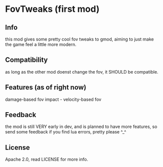 # FovTweaks (first mod)

## Info
this mod gives some pretty cool fov tweaks to gmod, aiming to just make the game feel a little more modern.

## Compatibility
as long as the other mod doenst change the fov, it SHOULD be compatible.

## Features (as of right now)
damage-based fov impact - velocity-based fov

## Feedback
the mod is still VERY early in dev, and is planned to have more features, so send some feedback if you find lua errors, pretty please ^_^

## License
Apache 2.0, read LICENSE for more info.
